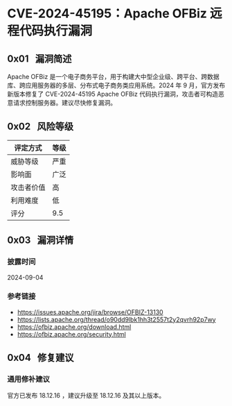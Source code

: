 # CVE-2024-45195：Apache OFBiz 远程代码执行漏洞

## 0x01   漏洞简述

Apache OFBiz 是一个电子商务平台，用于构建大中型企业级、跨平台、跨数据库、跨应用服务器的多层、分布式电子商务类应用系统。2024 年 9 月，官方发布新版本修复了 CVE-2024-45195 Apache OFBiz 代码执行漏洞，攻击者可构造恶意请求控制服务器。建议尽快修复漏洞。

## 0x02   风险等级

| 评定方式  | 等级  |
| ----- | --- |
| 威胁等级  | 严重  |
| 影响面   | 广泛  |
| 攻击者价值 | 高   |
| 利用难度  | 低   |
| 评分    | 9.5 |

## 0x03   漏洞详情

### 披露时间

2024-09-04

### 参考链接

- https://issues.apache.org/jira/browse/OFBIZ-13130
- https://lists.apache.org/thread/o90dd9lbk1hh3t2557t2y2qvrh92p7wy
- https://ofbiz.apache.org/download.html
- https://ofbiz.apache.org/security.html

## 0x04   修复建议

### 通用修补建议

官方已发布 18.12.16 ，建议升级至 18.12.16 及其以上版本。
